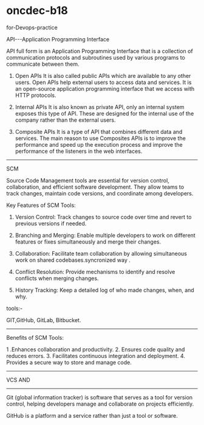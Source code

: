 # oncdec-b18
for-Devops-practice

API---Application Programming Interface

API full form is an Application Programming Interface that is a collection of communication protocols and subroutines used by various programs to communicate between them.

1. Open APIs
It is also called public APIs which are available to any other users. Open APIs help external users to access data and services. It is an open-source application programming interface that we access with HTTP protocols. 

2.  Internal APIs
It is also known as private API, only an internal system exposes this type of API. These are designed for the internal use of the company rather than the external users.

3. Composite APIs
It is a type of API that combines different data and services. The main reason to use Composites APIs is to improve the performance and speed up the execution process and improve the performance of the listeners in the web interfaces.

--------------------------------------------------------------------------------------------------------------------------------------
SCM 

Source Code Management tools are essential for version control, collaboration, and efficient software development. 
They allow teams to track changes, maintain code versions, and coordinate among developers.


Key Features of SCM Tools:
1. Version Control: Track changes to source code over time and revert to previous versions if needed.

2. Branching and Merging: Enable multiple developers to work on different features or fixes simultaneously and merge their changes.

3. Collaboration: Facilitate team collaboration by allowing simultaneous work on shared codebases.syncronized way .

4. Conflict Resolution: Provide mechanisms to identify and resolve conflicts when merging changes.

5. History Tracking: Keep a detailed log of who made changes, when, and why.

tools:-

GIT,GitHub, GitLab, Bitbucket.

------------------
Benefits of SCM Tools:

 1 .Enhances collaboration and productivity.
 2. Ensures code quality and reduces errors.
 3. Facilitates continuous integration and deployment.
 4. Provides a secure way to store and manage code.

------------------------------------------------------------------------------------


VCS AND 

-------------------------------------------------------------------------------------------------------------------------------
Git (global information tracker) is software that serves as a tool for version control, helping developers manage and collaborate on projects efficiently.

GitHub is a platform and a service rather than just a tool or software. 


